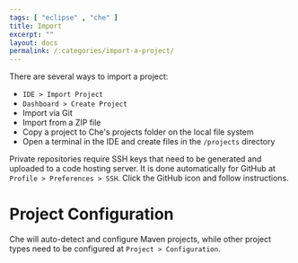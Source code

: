 ```yaml
---
tags: [ "eclipse" , "che" ]
title: Import
excerpt: ""
layout: docs
permalink: /:categories/import-a-project/
---
```

There are several ways to import a project:
* `IDE > Import Project`
* `Dashboard > Create Project`
* Import via Git
* Import from a ZIP file
* Copy a project to Che's projects folder on the local file system
* Open a terminal in the IDE and create files in the `/projects` directory

Private repositories require SSH keys that need to be generated and uploaded to a code hosting server. It is done automatically for GitHub at `Profile > Preferences > SSH`. Click the GitHub icon and follow instructions.
# Project Configuration  
Che will auto-detect and configure Maven projects, while other project types need to be configured at `Project > Configuration`.
